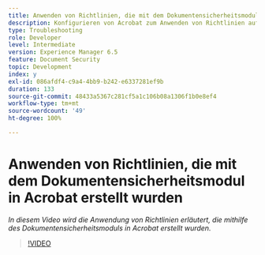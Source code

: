 ```yaml
---
title: Anwenden von Richtlinien, die mit dem Dokumentensicherheitsmodul in Acrobat erstellt wurden
description: Konfigurieren von Acrobat zum Anwenden von Richtlinien auf ein Dokument mithilfe der Dokumentensicherheit
type: Troubleshooting
role: Developer
level: Intermediate
version: Experience Manager 6.5
feature: Document Security
topic: Development
index: y
exl-id: 086afdf4-c9a4-4bb9-b242-e6337281ef9b
duration: 133
source-git-commit: 48433a5367c281cf5a1c106b08a1306f1b0e8ef4
workflow-type: tm+mt
source-wordcount: '49'
ht-degree: 100%

---
```


# Anwenden von Richtlinien, die mit dem Dokumentensicherheitsmodul in Acrobat erstellt wurden

*In diesem Video wird die Anwendung von Richtlinien erläutert, die mithilfe des Dokumentensicherheitsmoduls in Acrobat erstellt wurden.*

>[!VIDEO](https://video.tv.adobe.com/v/335486?quality=12&learn=on)
